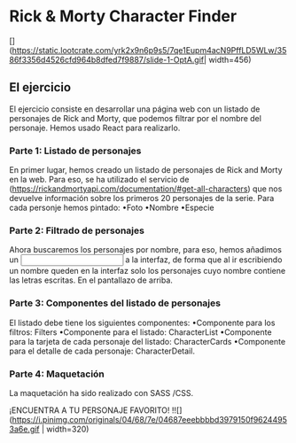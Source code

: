 # Rick & Morty Character Finder

[](https://static.lootcrate.com/yrk2x9n6p9s5/7qe1Eupm4acN9PffLD5WLw/3586f3356d4526cfd964b8dfed7f9887/slide-1-OptA.gif| width=456)

## El ejercicio

El ejercicio consiste en desarrollar una página web con un listado de personajes de Rick and Morty,
que podemos filtrar por el nombre del personaje. Hemos usado React para realizarlo.

### Parte 1: Listado de personajes

En primer lugar, hemos creado un listado de personajes de Rick and Morty en la web. Para eso,
se ha utilizado el servicio de (https://rickandmortyapi.com/documentation/#get-all-characters) que nos
devuelve información sobre los primeros 20 personajes de la serie.
Para cada personje hemos pintado:
•Foto
•Nombre
•Especie

### Parte 2: Filtrado de personajes

Ahora buscaremos los personajes por nombre, para eso, hemos añadimos un <input> a la interfaz, de forma que al ir escribiendo un nombre queden en la interfaz solo los personajes cuyo nombre contiene las letras escritas. En el
pantallazo de arriba.

### Parte 3: Componentes del listado de personajes

El listado debe tiene los siguientes componentes:
•Componente para los filtros: Filters
•Componente para el listado: CharacterList
•Componente para la tarjeta de cada personaje del listado: CharacterCards
•Componente para el detalle de cada personaje: CharacterDetail.

### Parte 4: Maquetación

La maquetación ha sido realizado con SASS /CSS.

¡ENCUENTRA A TU PERSONAJE FAVORITO! !![](https://i.pinimg.com/originals/04/68/7e/04687eeebbbbd3979150f96244953a6e.gif | width=320)
